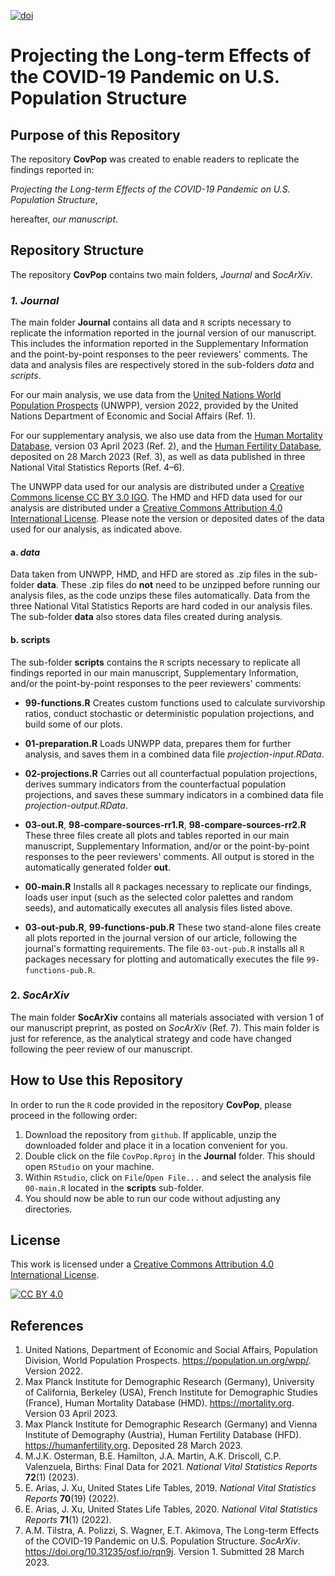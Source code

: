 [![doi](https://img.shields.io/badge/DOI-10.17605/OSF.IO/TE592-blue)][doi]

[doi]: https://doi.org/10.17605/OSF.IO/TE592

# Projecting the Long-term Effects of the COVID-19 Pandemic on U.S. Population Structure

## Purpose of this Repository
The repository **CovPop** was created to enable readers to replicate the findings reported in:

*Projecting the Long-term Effects of the COVID-19 Pandemic on U.S. Population Structure*,

hereafter, *our manuscript*.

## Repository Structure
The repository **CovPop** contains two main folders, *Journal* and *SocArXiv*.

### *1. Journal*
The main folder **Journal** contains all data and `R` scripts necessary to replicate the information reported in the journal version of our manuscript. This includes the information reported in the Supplementary Information and the point-by-point responses to the peer reviewers&apos; comments. The data and analysis files are respectively stored in the sub-folders *data* and *scripts*.

For our main analysis, we use data from the [United Nations World Population Prospects](https://population.un.org/wpp/) (UNWPP), version 2022, provided by the United Nations Department of Economic and Social Affairs (Ref. 1).

For our supplementary analysis, we also use data from the [Human Mortality Database](https://mortality.org), version 03 April 2023 (Ref. 2), and the [Human Fertility Database](https://humanfertility.org), deposited on 28 March 2023 (Ref. 3), as well as data published in three National Vital Statistics Reports (Ref. 4&ndash;6).

The UNWPP data used for our analysis are distributed under a [Creative Commons license CC BY 3.0 IGO](https://creativecommons.org/licenses/by/3.0/igo/). The HMD and HFD data used for our analysis are distributed under a [Creative Commons Attribution 4.0 International License](https://creativecommons.org/licenses/by/4.0/). Please note the version or deposited dates of the data used for our analysis, as indicated above.

#### a. *data*
Data taken from UNWPP, HMD, and HFD are stored as .zip files in the sub-folder **data**. These .zip files  do **not** need to be unzipped before running our analysis files, as the code unzips these files automatically. Data from the three National Vital Statistics Reports are hard coded in our analysis files. The sub-folder **data** also stores data files created during  analysis.

#### b. scripts
The sub-folder **scripts** contains the `R` scripts necessary to replicate all findings reported in our main manuscript, Supplementary Information, and/or the point-by-point responses to the peer reviewers&apos; comments:

- **99-functions.R**
Creates custom functions used to calculate survivorship ratios, conduct stochastic or deterministic population projections, and build some of our plots.

- **01-preparation.R**
Loads UNWPP data, prepares them for further analysis, and saves them in a combined data file *projection-input.RData*.

- **02-projections.R**
Carries out all counterfactual population projections, derives summary indicators from the counterfactual population projections, and saves these summary indicators in a combined data file *projection-output.RData*.

- **03-out.R**, **98-compare-sources-rr1.R**, **98-compare-sources-rr2.R**
These three files create all plots and tables reported in our main manuscript, Supplementary Information, and/or or the point-by-point responses to the peer reviewers&apos; comments. All output is stored in the automatically generated folder **out**.

- **00-main.R**
Installs all `R` packages necessary to replicate our findings, loads user input (such as the selected color palettes and random seeds), and automatically executes all analysis files listed above.

- **03-out-pub.R**, **99-functions-pub.R**
These two stand-alone files create all plots reported in the journal version of our article, following the journal&apos;s formatting requirements. The file `03-out-pub.R` installs all `R` packages necessary for plotting and automatically executes the file `99-functions-pub.R`.

### 2. *SocArXiv*
The main folder **SocArXiv** contains all materials associated with version 1 of our manuscript preprint, as posted on *SocArXiv* (Ref. 7). This main folder is just for reference, as the analytical strategy and code have changed following the peer review of our manuscript.

## How to Use this Repository
In order to run the `R` code provided in the repository **CovPop**, please proceed in the following order:

1. Download the repository from `github`. If applicable, unzip the downloaded folder and place it in a location convenient for you. 
2. Double click on the file `CovPop.Rproj` in the **Journal** folder. This should open `RStudio` on your machine.  
3. Within `RStudio`, click on `File`/`Open File...` and select the analysis file `00-main.R` located in the **scripts** sub-folder.
4. You should now be able to run our code without adjusting any directories.

## License
This work is licensed under a
[Creative Commons Attribution 4.0 International License][cc-by].

[![CC BY 4.0][cc-by-image]][cc-by]

[cc-by]: http://creativecommons.org/licenses/by/4.0/
[cc-by-image]: https://i.creativecommons.org/l/by/4.0/88x31.png

## References
1. United Nations, Department of Economic and Social Affairs, Population Division, World Population Prospects. https://population.un.org/wpp/. Version 2022.
2. Max Planck Institute for Demographic Research (Germany), University of California, Berkeley (USA), French Institute for Demographic Studies (France), Human Mortality Database (HMD). https://mortality.org. Version 03 April 2023.
3. Max Planck Institute for Demographic Research (Germany) and Vienna Institute of Demography (Austria), Human Fertility Database (HFD). https://humanfertility.org. Deposited 28 March 2023.
4. M.J.K. Osterman, B.E. Hamilton, J.A. Martin, A.K. Driscoll, C.P. Valenzuela, Births: Final Data for 2021. *National Vital Statistics Reports* **72**(1) (2023). 
5. E. Arias, J. Xu, United States Life Tables, 2019. *National Vital Statistics Reports* **70**(19) (2022).
6. E. Arias, J. Xu, United States Life Tables, 2020. *National Vital Statistics Reports* **71**(1) (2022).
7. A.M. Tilstra, A. Polizzi, S. Wagner, E.T. Akimova, The Long-term Effects of the COVID-19 Pandemic on U.S. Population Structure. *SocArXiv*. https://doi.org/10.31235/osf.io/rqn9j. Version 1. Submitted 28 March 2023.